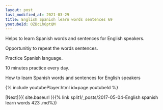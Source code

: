 ```yaml
---
layout: post
last_modified_at: 2021-03-29
title: English Spanish learn words sentences 69 
youtubeId: OZBcLh6ptQM
---
```

 
 
Helps to learn Spanish words and sentences for English speakers.

Opportunitiy to repeat the words sentences. 

Practice Spanish language. 
 
10 minutes practice every day. 
 
How to learn Spanish words and sentences for English speakers 
 
{% include youtubePlayer.html id=page.youtubeId %}
 
 
[Next]({{ site.baseurl }}{% link  split1/_posts/2017-05-04-English spanish learn words 423 .md%})
 
